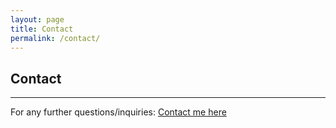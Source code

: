 ```yaml
---
layout: page
title: Contact
permalink: /contact/
---
```

## Contact
***
For any further questions/inquiries: [Contact me here](mailto:f.schlueter@tuta.io)
